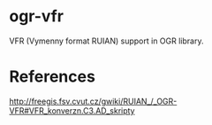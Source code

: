 ogr-vfr
=======

VFR (Vymenny format RUIAN) support in OGR library.

References
==========

http://freegis.fsv.cvut.cz/gwiki/RUIAN_/_OGR-VFR#VFR_konverzn.C3.AD_skripty

